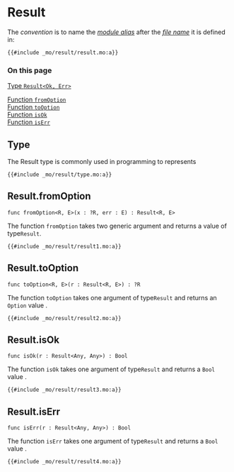 # Result
The *convention* is to name the [*module alias*](/common-programming-concepts/modules.html#imports) after the [*file name*](/common-programming-concepts/modules.html#imports) it is defined in:

```motoko
{{#include _mo/result/result.mo:a}}
```
### On this page

[Type `Result<Ok, Err>`](#type)

[Function `fromOption`](#resultfromoption)  
[Function `toOption`](#resulttooption)  
[Function `isOk`](#resultisok)  
[Function `isErr`](#resultiserr)  


## Type

The Result type is commonly used in programming to represents

```motoko
{{#include _mo/result/type.mo:a}}
```

## Result.fromOption

```motoko
func fromOption<R, E>(x : ?R, err : E) : Result<R, E>
```
The function `fromOption` takes two generic argument and returns a value of type`Result`. 

```motoko, run
{{#include _mo/result/result1.mo:a}}
```

## Result.toOption

```motoko
func toOption<R, E>(r : Result<R, E>) : ?R
```
The function `toOption` takes one argument of type`Result` and returns an `Option` value .

```motoko, run
{{#include _mo/result/result2.mo:a}}
```

## Result.isOk

```motoko
func isOk(r : Result<Any, Any>) : Bool
```
The function `isOk` takes one argument of type`Result` and returns a `Bool` value .

```motoko, run
{{#include _mo/result/result3.mo:a}}
```

## Result.isErr

```motoko
func isErr(r : Result<Any, Any>) : Bool
```
The function `isErr` takes one argument of type`Result` and returns a `Bool` value .

```motoko, run
{{#include _mo/result/result4.mo:a}}
```




<!-- 
Function fromOption
Function toOption
Function isOk
Function isErr
 -->